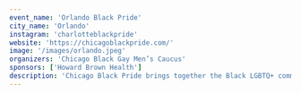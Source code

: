 ```yaml
---
event_name: 'Orlando Black Pride'
city_name: 'Orlando'
instagram: 'charlotteblackpride'
website: 'https://chicagoblackpride.com/'
image: '/images/orlando.jpeg'
organizers: 'Chicago Black Gay Men’s Caucus'
sponsors: ['Howard Brown Health']
description: 'Chicago Black Pride brings together the Black LGBTQ+ community for celebration, empowerment, and advocacy in the Windy City.'
---
```

